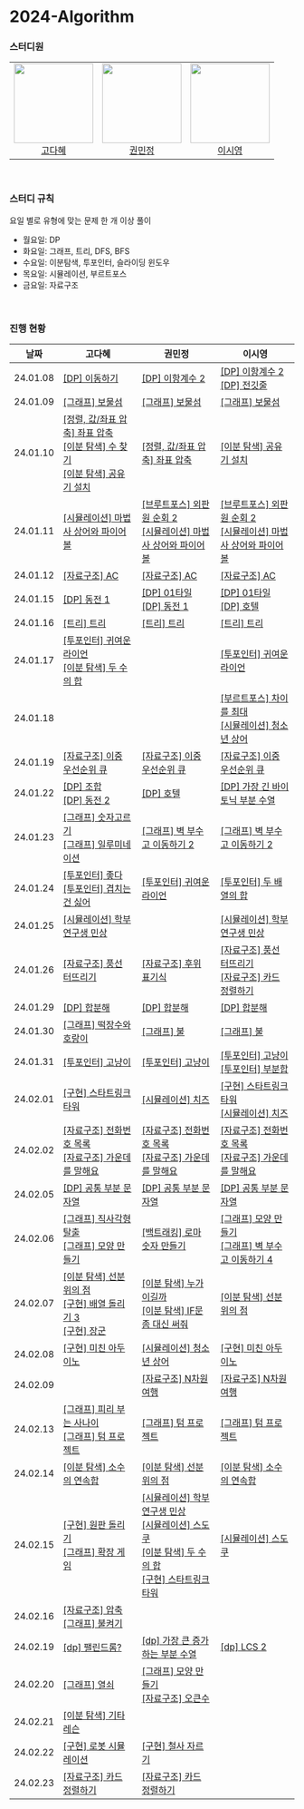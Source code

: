 # 2024-Algorithm

### 스터디원

<table>
    <tr>
        <td height="140px" align="center"> <a href="https://github.com/KodaHye">
            <img src="https://avatars.githubusercontent.com/KodaHye" width="140px" /> <br> 고다혜 </a> <br></td>
        <td height="140px" align="center"> <a href="https://github.com/minpaeng">
            <img src="https://avatars.githubusercontent.com/minpaeng" width="140px" /> <br>권민정 </a> <br></td>
        <td height="140px" align="center"> <a href="https://github.com/swy0123">
            <img src="https://avatars.githubusercontent.com/swy0123" width="140px" /> <br> 이시영</a> <br></td>
    </tr>
</table>

<br>


### 스터디 규칙

요일 별로 유형에 맞는 문제 한 개 이상 풀이

* 월요일: DP
* 화요일: 그래프, 트리, DFS, BFS
* 수요일: 이분탐색, 투포인터, 슬라이딩 윈도우
* 목요일: 시뮬레이션, 부르트포스
* 금요일: 자료구조
  

<br>

### 진행 현황

| 날짜     | 고다혜                                                       | 권민정                                                       | 이시영                                                       |
| -------- | ------------------------------------------------------------ | ------------------------------------------------------------ | ------------------------------------------------------------ |
| 24.01.08 | [[DP] 이동하기](https://www.acmicpc.net/problem/11048)       | [[DP] 이항계수 2](https://www.acmicpc.net/problem/11051)     | [[DP] 이항계수 2](https://www.acmicpc.net/problem/11051)<br />[[DP] 전깃줄](https://www.acmicpc.net/problem/2565) |
| 24.01.09 | [[그래프] 보물섬](https://www.acmicpc.net/problem/2589)      | [[그래프] 보물섬](https://www.acmicpc.net/problem/2589)      | [[그래프] 보물섬](https://www.acmicpc.net/problem/2589)      |
| 24.01.10 | [[정렬, 값/좌표 압축] 좌표 압축](https://www.acmicpc.net/problem/18870)<br />[[이분 탐색] 수 찾기](https://www.acmicpc.net/problem/1920)<br />[[이분 탐색] 공유기 설치](https://www.acmicpc.net/problem/2110) | [[정렬, 값/좌표 압축] 좌표 압축](https://www.acmicpc.net/problem/18870) | [[이분 탐색] 공유기 설치](https://www.acmicpc.net/problem/2110) |
| 24.01.11 | [[시뮬레이션] 마법사 상어와 파이어볼](https://www.acmicpc.net/problem/20056) | [[브루트포스] 외판원 순회 2](https://www.acmicpc.net/problem/10971)<br />[[시뮬레이션] 마법사 상어와 파이어볼](https://www.acmicpc.net/problem/20056) | [[브루트포스] 외판원 순회 2](https://www.acmicpc.net/problem/10971)<br />[[시뮬레이션] 마법사 상어와 파이어볼](https://www.acmicpc.net/problem/20056) |
| 24.01.12 | [[자료구조] AC](https://www.acmicpc.net/problem/5430)        | [[자료구조] AC](https://www.acmicpc.net/problem/5430)        | [[자료구조] AC](https://www.acmicpc.net/problem/5430)        |
| 24.01.15 | [[DP] 동전 1](https://www.acmicpc.net/problem/2293)          | [[DP] 01타일](https://www.acmicpc.net/problem/1904)<br />[[DP] 동전 1](https://www.acmicpc.net/problem/2293) | [[DP] 01타일](https://www.acmicpc.net/problem/1904)<br />[[DP] 호텔](https://www.acmicpc.net/problem/1106) |
| 24.01.16 | [[트리] 트리](https://www.acmicpc.net/problem/4803)          | [[트리] 트리](https://www.acmicpc.net/problem/4803)          | [[트리] 트리](https://www.acmicpc.net/problem/4803)          |
| 24.01.17 | [[투포인터] 귀여운 라이언](https://www.acmicpc.net/problem/15565)<br />[[이분 탐색] 두 수의 합](https://www.acmicpc.net/problem/9024) |                                                              | [[투포인터] 귀여운 라이언](https://www.acmicpc.net/problem/15565) |
| 24.01.18 |                                                              |                                                              | [[부르트포스] 차이를 최대](https://www.acmicpc.net/problem/10819)<br />[[시뮬레이션] 청소년 상어](https://www.acmicpc.net/problem/19236) |
| 24.01.19 | [[자료구조] 이중 우선순위 큐](https://www.acmicpc.net/problem/7662) | [[자료구조] 이중 우선순위 큐](https://www.acmicpc.net/problem/7662) | [[자료구조] 이중 우선순위 큐](https://www.acmicpc.net/problem/7662) |
| 24.01.22 | [[DP] 조합](https://www.acmicpc.net/problem/2407)<br />[[DP] 동전 2](https://www.acmicpc.net/problem/2294) | [[DP] 호텔](https://www.acmicpc.net/problem/1106)            | [[DP] 가장 긴 바이토닉 부분 수열](https://www.acmicpc.net/problem/11054) |
| 24.01.23 | [[그래프] 숫자고르기](https://www.acmicpc.net/problem/2668)<br />[[그래프] 일루미네이션](https://www.acmicpc.net/problem/5547) | [[그래프] 벽 부수고 이동하기 2](https://www.acmicpc.net/problem/14442) | [[그래프] 벽 부수고 이동하기 2](https://www.acmicpc.net/problem/14442) |
| 24.01.24 | [[투포인터] 좋다](https://www.acmicpc.net/problem/1253)<br />[[투포인터] 겹치는 건 싫어](https://www.acmicpc.net/problem/20922) | [[투포인터] 귀여운 라이언](https://www.acmicpc.net/problem/15565) | [[투포인터] 두 배열의 합](https://www.acmicpc.net/problem/2143) |
| 24.01.25 | [[시뮬레이션] 학부 연구생 민상](https://www.acmicpc.net/problem/21922) |                                                              | [[시뮬레이션] 학부 연구생 민상](https://www.acmicpc.net/problem/21922) |
| 24.01.26 | [[자료구조] 풍선 터뜨리기](https://www.acmicpc.net/problem/2346) | [[자료구조] 후위 표기식](https://www.acmicpc.net/problem/1918) | [[자료구조] 풍선 터뜨리기](https://www.acmicpc.net/problem/2346)<br />[[자료구조] 카드 정렬하기](https://www.acmicpc.net/problem/1715) |
| 24.01.29 | [[DP] 합분해](https://www.acmicpc.net/problem/2225)          | [[DP] 합분해](https://www.acmicpc.net/problem/2225)          | [[DP] 합분해](https://www.acmicpc.net/problem/2225)          |
| 24.01.30 | [[그래프] 떡장수와 호랑이](https://www.acmicpc.net/problem/16432) | [[그래프] 불](https://www.acmicpc.net/problem/5427)          | [[그래프] 불](https://www.acmicpc.net/problem/5427)          |
| 24.01.31 | [[투포인터] 고냥이](https://www.acmicpc.net/problem/16472)   | [[투포인터] 고냥이](https://www.acmicpc.net/problem/16472)   | [[투포인터] 고냥이](https://www.acmicpc.net/problem/16472)<br />[[투포인터] 부분합](https://www.acmicpc.net/problem/1806) |
| 24.02.01 | [[구현] 스타트링크 타워](https://www.acmicpc.net/problem/1089) | [[시뮬레이션] 치즈](https://www.acmicpc.net/problem/2636)    | [[구현] 스타트링크 타워](https://www.acmicpc.net/problem/1089)<br />[[시뮬레이션] 치즈](https://www.acmicpc.net/problem/2636) |
| 24.02.02 | [[자료구조] 전화번호 목록](https://www.acmicpc.net/problem/5052)<br />[[자료구조] 가운데를 말해요](https://www.acmicpc.net/problem/1655) | [[자료구조] 전화번호 목록](https://www.acmicpc.net/problem/5052)<br />[[자료구조] 가운데를 말해요](https://www.acmicpc.net/problem/1655) | [[자료구조] 전화번호 목록](https://www.acmicpc.net/problem/5052)<br />[[자료구조] 가운데를 말해요](https://www.acmicpc.net/problem/1655) |
| 24.02.05 | [[DP] 공통 부분 문자열](https://www.acmicpc.net/problem/5582) | [[DP] 공통 부분 문자열](https://www.acmicpc.net/problem/5582) | [[DP] 공통 부분 문자열](https://www.acmicpc.net/problem/5582) |
| 24.02.06 | [[그래프] 직사각형 탈출](https://www.acmicpc.net/problem/16973)<br />[[그래프] 모양 만들기](https://www.acmicpc.net/problem/16932) | [[백트래킹] 로마 숫자 만들기](https://www.acmicpc.net/problem/16922) | [[그래프] 모양 만들기](https://www.acmicpc.net/problem/16932)<br />[[그래프] 벽 부수고 이동하기 4](https://www.acmicpc.net/problem/16946) |
| 24.02.07 | [[이분 탐색] 선분 위의 점](https://www.acmicpc.net/problem/11663)<br />[[구현] 배열 돌리기 3](https://www.acmicpc.net/problem/16935)<br />[[구현] 장군](https://www.acmicpc.net/problem/16509) | [[이분 탐색] 누가 이길까](https://www.acmicpc.net/problem/28449)<br/>[[이분 탐색] IF문 좀 대신 써줘](https://www.acmicpc.net/problem/19637) | [[이분 탐색] 선분 위의 점](https://www.acmicpc.net/problem/11663) |
| 24.02.08 | [[구현] 미친 아두이노](https://www.acmicpc.net/problem/8972) | [[시뮬레이션] 청소년 상어](https://www.acmicpc.net/problem/19236) | [[구현] 미친 아두이노](https://www.acmicpc.net/problem/8972) |
| 24.02.09 |                                                              | [[자료구조] N차원 여행](https://www.acmicpc.net/problem/12867) | [[자료구조] N차원 여행](https://www.acmicpc.net/problem/12867) |
| 24.02.13 | [[그래프] 피리 부는 사나이](https://www.acmicpc.net/problem/16724)<br />[[그래프] 텀 프로젝트](https://www.acmicpc.net/problem/9466)<br /> | [[그래프] 텀 프로젝트](https://www.acmicpc.net/problem/9466) | [[그래프] 텀 프로젝트](https://www.acmicpc.net/problem/9466) |
| 24.02.14 | [[이분 탐색] 소수의 연속합](https://www.acmicpc.net/problem/1644) | [[이분 탐색] 선분 위의 점](https://www.acmicpc.net/problem/11663) | [[이분 탐색] 소수의 연속합](https://www.acmicpc.net/problem/1644) |
| 24.02.15 | [[구현] 원판 돌리기](https://www.acmicpc.net/problem/17822)<br />[[그래프] 확장 게임](https://www.acmicpc.net/problem/16920) | [[시뮬레이션] 학부 연구생 민상](https://www.acmicpc.net/problem/21922)<br /> [[시뮬레이션] 스도쿠](https://www.acmicpc.net/problem/2239)<br /> [[이분 탐색] 두 수의 합](https://www.acmicpc.net/problem/9024)<br /> [[구현] 스타트링크 타워](https://www.acmicpc.net/problem/1089) | [[시뮬레이션] 스도쿠](https://www.acmicpc.net/problem/2239)  |
| 24.02.16 | [[자료구조] 압축](https://www.acmicpc.net/problem/1662)<br />[[그래프] 불켜기](https://www.acmicpc.net/problem/11967) |                                                              |                                                              |
| 24.02.19 | [[dp] 팰린드롬?](https://www.acmicpc.net/problem/10942)      | [[dp] 가장 큰 증가하는 부분 수열](https://www.acmicpc.net/problem/11055) | [[dp] LCS 2](https://www.acmicpc.net/problem/9252)           |
| 24.02.20 | [[그래프] 열쇠](https://www.acmicpc.net/problem/9328)        | [[그래프] 모양 만들기](https://www.acmicpc.net/problem/16932)<br /> [[자료구조] 오큰수](https://www.acmicpc.net/source/73691120) |                                                              |
| 24.02.21 | [[이분 탐색] 기타 레슨](https://www.acmicpc.net/problem/2343) |                                                              |                                                              |
| 24.02.22 | [[구현] 로봇 시뮬레이션](https://www.acmicpc.net/problem/2174) | [[구현] 철사 자르기](https://www.acmicpc.net/problem/2459)   |                                                              |
| 24.02.23 | [[자료구조] 카드 정렬하기](https://www.acmicpc.net/problem/1715) | [[자료구조] 카드 정렬하기](https://www.acmicpc.net/problem/1715) |                                                              |

